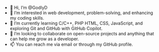 - 👋 Hi, I’m @GodlyD
- 👀 I’m interested in web development, problem-solving, and enhancing my coding skills.
- 🌱 I’m currently learning C/C++, PHP HTML, CSS, JavaScript, and exploring Git and GitHub with GitHub Copilot.
- 💞️ I’m looking to collaborate on open-source projects and anything that can help me grow as a developer.
- 📫 You can reach me via email or through my GitHub profile.

<!---
GodlyD/GodlyD is a ✨ special ✨ repository because its `README.md` (this file) appears on your GitHub profile.
You can click the Preview link to take a look at your changes.
--->
